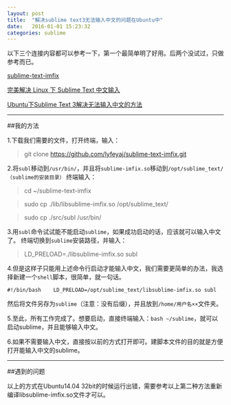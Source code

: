 ```yaml
---
layout: post
title:  "解决sublime text3无法输入中文的问题在Ubuntu中"
date:   2016-01-01 15:23:32
categories: sublime
---
```


以下三个连接内容都可以参考一下，第一个最简单明了好用。后两个没试过，只做参考而已。

[sublime-text-imfix](https://github.com/lyfeyaj/sublime-text-imfix)

[完美解决 Linux 下 Sublime Text 中文输入](https://www.sinosky.org/linux-sublime-text-fcitx.html)

[Ubuntu下Sublime Text 3解决无法输入中文的方法](http://jingyan.baidu.com/article/f3ad7d0ff8731609c3345b3b.html)

***


##我的方法

1.下载我们需要的文件，打开终端，输入：

>git clone https://github.com/lyfeyaj/sublime-text-imfix.git

2.将`subl`移动到`/usr/bin/`，并且将`sublime-imfix.so`移动到`/opt/sublime_text/（sublime的安装目录）`
终端输入：

>cd ~/sublime-text-imfix

>sudo cp ./lib/libsublime-imfix.so /opt/sublime_text/

>sudo cp ./src/subl /usr/bin/

3.用`subl`命令试试能不能启动`sublime`，如果成功启动的话，应该就可以输入中文了。
终端切换到`sublime`安装路径，并输入：

>LD_PRELOAD=./libsublime-imfix.so subl

4.但是这样子只能用上述命令行启动才能输入中文，我们需要更简单的办法，我选择新建一个`shell`脚本，很简单，就一句话。


```
#!/bin/bash    LD_PRELOAD=/opt/sublime_text/libsublime-imfix.so subl
```

然后将文件另存为`sublime`（注意：没有后缀），并且放到`/home/用户名××`文件夹。

5.至此，所有工作完成了。想要启动，直接终端输入：`bash ~/sublime`，就可以启动sublime，并且能够输入中文。

6.如果不需要输入中文，直接按以前的方式打开即可。建脚本文件的目的就是方便打开能输入中文的sublime。

***

##遇到的问题

以上的方式在Ubuntu14.04 32bit的时候运行出错，需要参考以上第二种方法重新编译libsublime-imfix.so文件才可以。 
